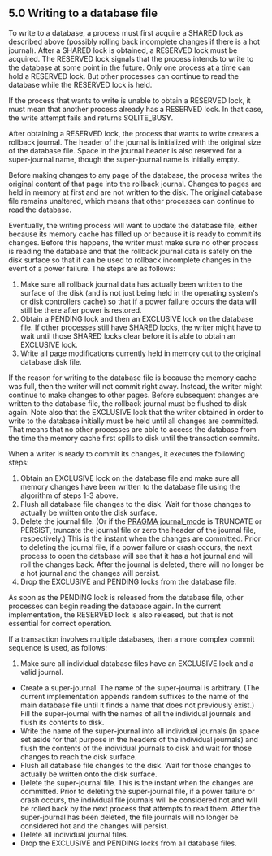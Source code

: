 ## 5\.0 Writing to a database file


To write to a database, a process must first acquire a SHARED lock
as described above (possibly rolling back incomplete changes if there
is a hot journal). 
After a SHARED lock is obtained, a RESERVED lock must be acquired.
The RESERVED lock signals that the process intends to write to the
database at some point in the future. Only one process at a time
can hold a RESERVED lock. But other processes can continue to read
the database while the RESERVED lock is held.



If the process that wants to write is unable to obtain a RESERVED
lock, it must mean that another process already has a RESERVED lock.
In that case, the write attempt fails and returns SQLITE\_BUSY.


After obtaining a RESERVED lock, the process that wants to write
creates a rollback journal. The header of the journal is initialized
with the original size of the database file. Space in the journal header
is also reserved for a super\-journal name, though the super\-journal
name is initially empty.


Before making changes to any page of the database, the process writes
the original content of that page into the rollback journal. Changes
to pages are held in memory at first and are not written to the disk.
The original database file remains unaltered, which means that other
processes can continue to read the database.


Eventually, the writing process will want to update the database
file, either because its memory cache has filled up or because it is
ready to commit its changes. Before this happens, the writer must
make sure no other process is reading the database and that the rollback
journal data is safely on the disk surface so that it can be used to
rollback incomplete changes in the event of a power failure.
The steps are as follows:


1. Make sure all rollback journal data has actually been written to
 the surface of the disk (and is not just being held in the operating
 system's or disk controllers cache) so that if a power failure occurs
 the data will still be there after power is restored.
2. Obtain a PENDING lock and then an EXCLUSIVE lock on the database file.
 If other processes still have SHARED locks, the writer might have
 to wait until those SHARED locks clear before it is able to obtain
 an EXCLUSIVE lock.
3. Write all page modifications currently held in memory out to the
 original database disk file.



If the reason for writing to the database file is because the memory
cache was full, then the writer will not commit right away. Instead,
the writer might continue to make changes to other pages. Before 
subsequent changes are written to the database file, the rollback
journal must be flushed to disk again. Note also that the EXCLUSIVE
lock that the writer obtained in order to write to the database initially
must be held until all changes are committed. That means that no other
processes are able to access the database from the
time the memory cache first spills to disk until the transaction
commits.




When a writer is ready to commit its changes, it executes the following
steps:



1. Obtain an EXCLUSIVE lock on the database file and
 make sure all memory changes have been written to the database file
 using the algorithm of steps 1\-3 above.
2. Flush all database file changes to the disk. Wait for those changes
 to actually be written onto the disk surface.
3. Delete the journal file. (Or if the [PRAGMA journal\_mode](pragma.html#pragma_journal_mode) is TRUNCATE or
 PERSIST, truncate the journal file or zero the header of the journal file,
 respectively.) This is the instant when the changes are
 committed. Prior to deleting the journal file, if a power failure
 or crash occurs, the next process to open the database will see that
 it has a hot journal and will roll the changes back.
 After the journal is deleted, there will no longer be a hot journal
 and the changes will persist.
4. Drop the EXCLUSIVE and PENDING locks from the database file.


As soon as the PENDING lock is released from the database file, other
processes can begin reading the database again. In the current implementation,
the RESERVED lock is also released, but that is not essential for
correct operation.


If a transaction involves multiple databases, then a more complex
commit sequence is used, as follows:


1. Make sure all individual database files have an EXCLUSIVE lock and a
 valid journal.
- Create a super\-journal. The name of the super\-journal is arbitrary.
 (The current implementation appends random suffixes to the name of the
 main database file until it finds a name that does not previously exist.)
 Fill the super\-journal with the names of all the individual journals
 and flush its contents to disk.
- Write the name of the super\-journal into
 all individual journals (in space set aside for that purpose in the
 headers of the individual journals) and flush the contents of the
 individual journals to disk and wait for those changes to reach the
 disk surface.
- Flush all database file changes to the disk. Wait for those changes
 to actually be written onto the disk surface.
- Delete the super\-journal file. This is the instant when the changes are
 committed. Prior to deleting the super\-journal file, if a power failure
 or crash occurs, the individual file journals will be considered hot
 and will be rolled back by the next process that
 attempts to read them. After the super\-journal has been deleted,
 the file journals will no longer be considered hot and the changes
 will persist.
- Delete all individual journal files.
- Drop the EXCLUSIVE and PENDING locks from all database files.



